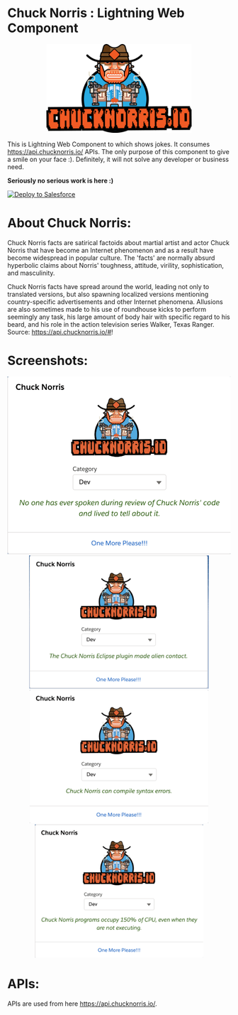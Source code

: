 # Chuck Norris : Lightning Web Component


<div align="center">
  <img src="https://raw.githubusercontent.com/TheVishnuKumar/chuck-norris-in-salesforce/master/chucknorris_logo.png" height="200px">
</div>

This is Lightning Web Component to which shows jokes. It consumes https://api.chucknorris.io/ APIs. The only purpose of this component to give a smile on your face :). Definitely, it will not solve any developer or business need.

**Seriously no serious work is here :)**

<a href="https://githubsfdeploy.herokuapp.com?owner=TheVishnuKumar&repo=chuck-norris-in-salesforce">
  <img alt="Deploy to Salesforce"
       src="https://raw.githubusercontent.com/afawcett/githubsfdeploy/master/deploy.png">
</a>

# About Chuck Norris:
Chuck Norris facts are satirical factoids about martial artist and actor Chuck Norris that have become an Internet phenomenon and as a result have become widespread in popular culture. The 'facts' are normally absurd hyperbolic claims about Norris' toughness, attitude, virility, sophistication, and masculinity.

Chuck Norris facts have spread around the world, leading not only to translated versions, but also spawning localized versions mentioning country-specific advertisements and other Internet phenomena. Allusions are also sometimes made to his use of roundhouse kicks to perform seemingly any task, his large amount of body hair with specific regard to his beard, and his role in the action television series Walker, Texas Ranger.<br/>
Source: https://api.chucknorris.io/#!

# Screenshots:
<div align="center">
  <img height="400px" src="https://raw.githubusercontent.com/TheVishnuKumar/chuck-norris-in-salesforce/master/ss-1.png">
  <img height="300px" src="https://raw.githubusercontent.com/TheVishnuKumar/chuck-norris-in-salesforce/master/ss-2.png">
  <img height="300px" src="https://raw.githubusercontent.com/TheVishnuKumar/chuck-norris-in-salesforce/master/ss-3.png">
  <img height="300px" src="https://raw.githubusercontent.com/TheVishnuKumar/chuck-norris-in-salesforce/master/ss-4.png">
</div>

# APIs:
APIs are used from here https://api.chucknorris.io/.
